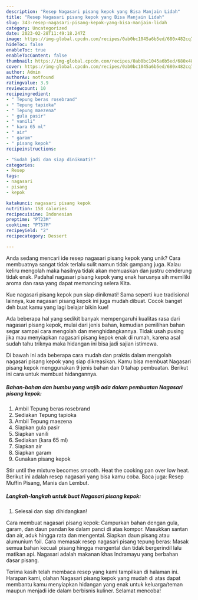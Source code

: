 ```yaml
---
description: "Resep Nagasari pisang kepok yang Bisa Manjain Lidah"
title: "Resep Nagasari pisang kepok yang Bisa Manjain Lidah"
slug: 343-resep-nagasari-pisang-kepok-yang-bisa-manjain-lidah
category: Uncategorized
date: 2023-02-28T11:49:18.247Z
image: https://img-global.cpcdn.com/recipes/0ab0bc1045a6b5ed/680x482cq70/nagasari-pisang-kepok-foto-resep-utama.jpg
hideToc: false
enableToc: true
enableTocContent: false
thumbnail: https://img-global.cpcdn.com/recipes/0ab0bc1045a6b5ed/680x482cq70/nagasari-pisang-kepok-foto-resep-utama.jpg
cover: https://img-global.cpcdn.com/recipes/0ab0bc1045a6b5ed/680x482cq70/nagasari-pisang-kepok-foto-resep-utama.jpg
author: Admin
authorAv: notfound
ratingvalue: 3.9
reviewcount: 10
recipeingredient:
- " Tepung beras rosebrand"
- " Tepung tapioka"
- " Tepung maezena"
- " gula pasir"
- " vanili"
- " kara 65 ml"
- " air"
- " garam"
- " pisang kepok"
recipeinstructions:

- "Sudah jadi dan siap dinikmati!"
categories:
- Resep
tags:
- nagasari
- pisang
- kepok

katakunci: nagasari pisang kepok 
nutrition: 158 calories
recipecuisine: Indonesian
preptime: "PT23M"
cooktime: "PT57M"
recipeyield: "2"
recipecategory: Dessert

---
```





Anda sedang mencari ide resep nagasari pisang kepok yang unik? Cara membuatnya sangat tidak terlalu sulit namun tidak gampang juga. Kalau keliru mengolah maka hasilnya tidak akan memuaskan dan justru cenderung tidak enak. Padahal nagasari pisang kepok yang enak harusnya sih memiliki aroma dan rasa yang dapat memancing selera Kita.





Kue nagasari pisang kepok pun siap dinikmati! Sama seperti kue tradisional lainnya, kue nagasari pisang kepok ini juga mudah dibuat. Cocok banget deh buat kamu yang lagi belajar bikin kue!

Ada beberapa hal yang sedikit banyak mempengaruhi kualitas rasa dari nagasari pisang kepok, mulai dari jenis bahan, kemudian pemilihan bahan segar sampai cara mengolah dan menghidangkannya. Tidak usah pusing jika mau menyiapkan nagasari pisang kepok enak di rumah, karena asal sudah tahu triknya maka hidangan ini bisa jadi sajian istimewa.






Di bawah ini ada beberapa cara mudah dan praktis dalam mengolah nagasari pisang kepok yang siap dikreasikan. Kamu bisa membuat Nagasari pisang kepok menggunakan 9 jenis bahan dan 0 tahap pembuatan. Berikut ini cara untuk membuat hidangannya.

<!--inarticleads1-->

##### Bahan-bahan dan bumbu yang wajib ada dalam pembuatan Nagasari pisang kepok:

1. Ambil  Tepung beras rosebrand
1. Sediakan  Tepung tapioka
1. Ambil  Tepung maezena
1. Siapkan  gula pasir
1. Siapkan  vanili
1. Sediakan  (kara 65 ml)
1. Siapkan  air
1. Siapkan  garam
1. Gunakan  pisang kepok


Stir until the mixture becomes smooth. Heat the cooking pan over low heat. Berikut ini adalah resep nagasari yang bisa kamu coba. Baca juga: Resep Muffin Pisang, Manis dan Lembut. 

<!--inarticleads2-->

##### Langkah-langkah untuk buat Nagasari pisang kepok:


1. Selesai dan siap dihidangkan!

Cara membuat nagasari pisang kepok: Campurkan bahan dengan gula, garam, dan daun pandan ke dalam panci di atas kompor. Masukkan santan dan air, aduk hingga rata dan mengental. Siapkan daun pisang atau alumunium foil. Cara memasak resep nagasari pisang tepung beras: Masak semua bahan kecuali pisang hingga mengental dan tidak bergerindil lalu matikan api. Nagasari adalah makanan khas Indramayu yang berbahan dasar pisang. 

Terima kasih telah membaca resep yang kami tampilkan di halaman ini. Harapan kami, olahan Nagasari pisang kepok yang mudah di atas dapat membantu kamu menyiapkan hidangan yang enak untuk keluarga/teman maupun menjadi ide dalam berbisnis kuliner. Selamat mencoba!
